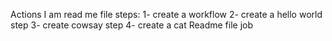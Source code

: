 Actions 
I am read me file 
steps:
1- create a workflow
2- create a hello world step
3- create cowsay step
4- create a cat Readme file job